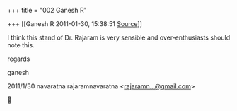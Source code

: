 +++
title = "002 Ganesh R"

+++
[[Ganesh R	2011-01-30, 15:38:51 [Source](https://groups.google.com/g/bvparishat/c/lHxvI938PYo)]]



I think this stand of Dr. Rajaram is very sensible and over-enthusiasts should note this.  
  
regards  
  
ganesh  
  

2011/1/30 navaratna rajaramnavaratna \<[rajaramn...@gmail.com]()\>




